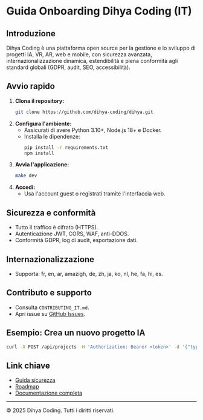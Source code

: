 # Guida Onboarding Dihya Coding (IT)

## Introduzione
Dihya Coding è una piattaforma open source per la gestione e lo sviluppo di progetti IA, VR, AR, web e mobile, con sicurezza avanzata, internazionalizzazione dinamica, estendibilità e piena conformità agli standard globali (GDPR, audit, SEO, accessibilità).

## Avvio rapido
1. **Clona il repository:**
   ```bash
   git clone https://github.com/dihya-coding/dihya.git
   ```
2. **Configura l'ambiente:**
   - Assicurati di avere Python 3.10+, Node.js 18+ e Docker.
   - Installa le dipendenze:
     ```bash
     pip install -r requirements.txt
     npm install
     ```
3. **Avvia l'applicazione:**
   ```bash
   make dev
   ```
4. **Accedi:**
   - Usa l'account guest o registrati tramite l'interfaccia web.

## Sicurezza e conformità
- Tutto il traffico è cifrato (HTTPS).
- Autenticazione JWT, CORS, WAF, anti-DDOS.
- Conformità GDPR, log di audit, esportazione dati.

## Internazionalizzazione
- Supporta: fr, en, ar, amazigh, de, zh, ja, ko, nl, he, fa, hi, es.

## Contributo e supporto
- Consulta `CONTRIBUTING_IT.md`.
- Apri issue su [GitHub Issues](https://github.com/dihya-coding/dihya/issues).

## Esempio: Crea un nuovo progetto IA
```bash
curl -X POST /api/projects -H 'Authorization: Bearer <token>' -d '{"type": "ia"}'
```

## Link chiave
- [Guida sicurezza](./securite_GUIDE_IT.md)
- [Roadmap](./ROADMAP_EN.md)
- [Documentazione completa](./README_IT.md)

---
© 2025 Dihya Coding. Tutti i diritti riservati.
